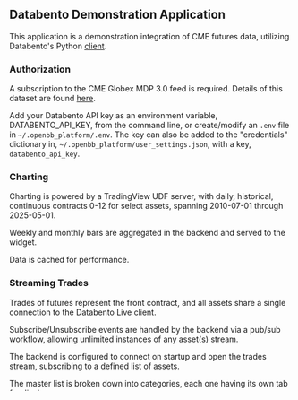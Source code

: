 ## Databento Demonstration Application

This application is a demonstration integration of CME futures data, utilizing Databento's Python [client](https://github.com/databento/databento-python/tree/main).

### Authorization

A subscription to the CME Globex MDP 3.0 feed is required. Details of this dataset are found [here](https://databento.com/docs/venues-and-datasets/glbx-mdp3).

Add your Databento API key as an environment variable, DATABENTO_API_KEY, from the command line, or create/modify an `.env` file in `~/.openbb_platform/.env`. The key can also be added to the "credentials" dictionary in, `~/.openbb_platform/user_settings.json`, with a key, `databento_api_key`.

### Charting

Charting is powered by a TradingView UDF server, with daily, historical, continuous contracts 0-12 for select assets, spanning 2010-07-01 through 2025-05-01.

Weekly and monthly bars are aggregated in the backend and served to the widget.

Data is cached for performance.

### Streaming Trades

Trades of futures represent the front contract, and all assets share a single connection to the Databento Live client.

Subscribe/Unsubscribe events are handled by the backend via a pub/sub workflow, allowing unlimited instances of any asset(s) stream.

The backend is configured to connect on startup and open the trades stream, subscribing to a defined list of assets.

The master list is broken down into categories, each one having its own tab for display.

If an asset has not traded since the backend was started, it will display as 0 and update when a trade message is received.

### Estimated Volatility Surface

Options data represents the last recorded trade for a contract on that date.

Volatility is estimated using Scipy's root_scalar in a basic implementation of the Black-76 model.
